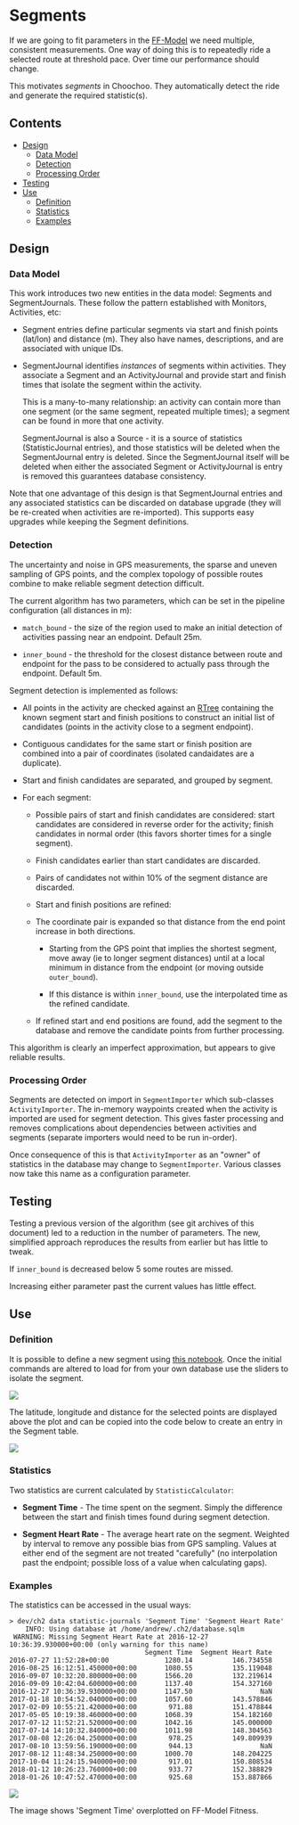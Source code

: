 
# Segments

If we are going to fit parameters in the [FF-Model](impulse.md) we
need multiple, consistent measurements.  One way of doing this is to
repeatedly ride a selected route at threshold pace.  Over time our
performance should change.

This motivates *segments* in Choochoo.  They automatically detect the
ride and generate the required statistic(s).

## Contents

* [Design](#design)
   * [Data Model](#data-model)
   * [Detection](#detection)
   * [Processing Order](#processing-order)
* [Testing](#testing)
* [Use](#use)
   * [Definition](#definition)
   * [Statistics](#statistics)
   * [Examples](#examples)

## Design

### Data Model

This work introduces two new entities in the data model: Segments and
SegmentJournals.  These follow the pattern established with Monitors,
Activities, etc:

  * Segment entries define particular segments via start and finish
    points (lat/lon) and distance (m).  They also have names,
    descriptions, and are associated with unique IDs.

  * SegmentJournal identifies *instances* of segments within
    activities.  They associate a Segment and an ActivityJournal and
    provide start and finish times that isolate the segment within the
    activity.

    This is a many-to-many relationship: an activity can contain more
    than one segment (or the same segment, repeated multiple times); a
    segment can be found in more that one activity.

    SegmentJournal is also a Source - it is a source of statistics
    (StatisticJournal entries), and those statistics will be deleted
    when the SegmentJournal entry is deleted.  Since the
    SegmentJournal itself will be deleted when either the associated
    Segment or ActivityJournal is entry is removed this guarantees
    database consistency.

Note that one advantage of this design is that SegmentJournal entries
and any associated statistics can be discarded on database upgrade
(they will be re-created when activities are re-imported).  This
supports easy upgrades while keeping the Segment definitions.

### Detection

The uncertainty and noise in GPS measurements, the sparse and uneven
sampling of GPS points, and the complex topology of possible routes
combine to make reliable segment detection difficult.

The current algorithm has two parameters, which can be set in the
pipeline configuration (all distances in m):

  * `match_bound` - the size of the region used to make an initial
    detection of activities passing near an endpoint.  Default 25m.

  * `inner_bound` - the threshold for the closest distance between
    route and endpoint for the pass to be considered to actually pass
    through the endpoint.  Default 5m.

Segment detection is implemented as follows:

  * All points in the activity are checked against an [RTree](rtree)
    containing the known segment start and finish positions to construct
    an initial list of candidates (points in the activity close to a
    segment endpoint).

  * Contiguous candidates for the same start or finish position are
    combined into a pair of coordinates (isolated candaidates are a
    duplicate).

  * Start and finish candidates are separated, and grouped by segment.

  * For each segment:

      * Possible pairs of start and finish candidates are considered:
        start candidates are considered in reverse order for the
        activity; finish candidates in normal order (this favors
        shorter times for a single segment).

      * Finish candidates earlier than start candidates are discarded.

      * Pairs of candidates not within 10% of the segment distance are
        discarded.

      * Start and finish positions are refined:

	  * The coordinate pair is expanded so that distance from the
	    end point increase in both directions.

          * Starting from the GPS point that implies the shortest
            segment, move away (ie to longer segment distances) until
            at a local minimum in distance from the endpoint (or
            moving outside `outer_bound`).

          * If this distance is within `inner_bound`, use the
            interpolated time as the refined candidate.

      * If refined start and end positions are found, add the segment
        to the database and remove the candidate points from further
        processing.

This algorithm is clearly an imperfect approximation, but appears to
give reliable results.

### Processing Order

Segments are detected on import in `SegmentImporter` which sub-classes
`ActivityImporter`.  The in-memory waypoints created when the activity
is imported are used for segment detection.  This gives faster
processing and removes complications about dependencies between
activities and segments (separate importers would need to be run
in-order).

Once consequence of this is that `ActivityImporter` as an "owner" of
statistics in the database may change to `SegmentImporter`.  Various
classes now take this name as a configuration parameter.

## Testing

Testing a previous version of the algorithm (see git archives of this
document) led to a reduction in the number of parameters.  The new,
simplified approach reproduces the results from earlier but has little
to tweak.

If `inner_bound` is decreased below 5 some routes are missed.

Increasing either parameter past the current values has little effect.

## Use

### Definition

It is possible to define a new segment using [this
notebook](https://github.com/andrewcooke/choochoo/tree/master/notebooks/plot-segment.ipynb).
Once the initial commands are altered to load for from your own
database use the sliders to isolate the segment.

![](segment-defn.png)

The latitude, longitude and distance for the selected points are
displayed above the plot and can be copied into the code below to
create an entry in the Segment table.

![](segment-defn-2.png)

### Statistics

Two statistics are current calculated by `StatisticCalculator`:

  * **Segment Time** - The time spent on the segment.  Simply the
    difference between the start and finish times found during segment
    detection.

  * **Segment Heart Rate** - The average heart rate on the segment.
    Weighted by interval to remove any possible bias from GPS
    sampling.  Values at either end of the segment are not treated
    "carefully" (no interpolation past the endpoint; possible loss of
    a value when calculating gaps).

### Examples

The statistics can be accessed in the usual ways:

    > dev/ch2 data statistic-journals 'Segment Time' 'Segment Heart Rate'
        INFO: Using database at /home/andrew/.ch2/database.sqlm
     WARNING: Missing Segment Heart Rate at 2016-12-27 10:36:39.930000+00:00 (only warning for this name)
                                      Segment Time  Segment Heart Rate
    2016-07-27 11:52:28+00:00              1280.14          146.734558
    2016-08-25 16:12:51.450000+00:00       1080.55          135.119048
    2016-09-07 10:32:20.800000+00:00       1566.20          132.219614
    2016-09-09 10:42:04.600000+00:00       1137.40          154.327160
    2016-12-27 10:36:39.930000+00:00       1147.50                 NaN
    2017-01-18 10:54:52.040000+00:00       1057.60          143.578846     
    2017-02-09 10:55:21.420000+00:00        971.88          151.478844
    2017-05-05 10:19:38.460000+00:00       1068.39          154.182160
    2017-07-12 11:52:21.520000+00:00       1042.16          145.000000
    2017-07-14 14:10:32.840000+00:00       1011.98          148.304563
    2017-08-08 12:26:04.250000+00:00        978.25          149.809939
    2017-08-10 13:59:56.190000+00:00        944.13                 NaN
    2017-08-12 11:48:34.250000+00:00       1000.70          148.204225
    2017-10-04 11:24:15.940000+00:00        917.01          150.808534
    2018-01-12 10:26:23.760000+00:00        933.77          152.388829
    2018-01-26 10:47:52.470000+00:00        925.68          153.887866

![](fitness-performance-2.png)

The image shows 'Segment Time' overplotted on FF-Model Fitness.
